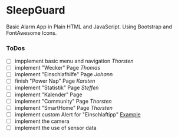 # SleepGuard

Basic Alarm App in Plain HTML and JavaScript. Using Bootstrap and FontAwesome Icons.

### ToDos
- [ ] impplement basic menu and navigation <i>Thorsten</i>
- [ ] implement "Wecker" Page <i>Thomas</i>
- [ ] implement "Einschlafhilfe" Page <i>Johann</i>
- [ ] finish "Power Nap" Page <i>Karsten</i>
- [ ] implement "Statistik" Page <i>Steffen</i>
- [ ] implement "Kalender" Page
- [ ] implement "Community" Page <i>Thorsten</i>
- [ ] implement "SmartHome" Page <i>Thorsten</i>
- [ ] implement custom Alert for "Einschlaftipp" <a href="https://jqueryui.com/dialog/"> Example </a> 
- [ ] implement the camera
- [ ] implement the use of sensor data
<br> <br>
